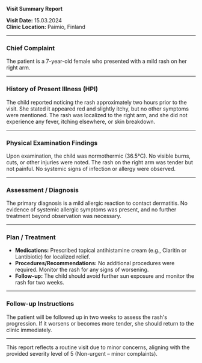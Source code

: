 

**Visit Summary Report**

**Visit Date:** 15.03.2024  
**Clinic Location:** Paimio, Finland  

---

### **Chief Complaint**
The patient is a 7-year-old female who presented with a mild rash on her right arm.

---

### **History of Present Illness (HPI)**
The child reported noticing the rash approximately two hours prior to the visit. She stated it appeared red and slightly itchy, but no other symptoms were mentioned. The rash was localized to the right arm, and she did not experience any fever, itching elsewhere, or skin breakdown.

---

### **Physical Examination Findings**
Upon examination, the child was normothermic (36.5°C). No visible burns, cuts, or other injuries were noted. The rash on the right arm was tender but not painful. No systemic signs of infection or allergy were observed.

---

### **Assessment / Diagnosis**
The primary diagnosis is a mild allergic reaction to contact dermatitis. No evidence of systemic allergic symptoms was present, and no further treatment beyond observation was necessary.

---

### **Plan / Treatment**
- **Medications:** Prescribed topical antihistamine cream (e.g., Claritin or Lantibiotic) for localized relief.
- **Procedures/Recommendations:** No additional procedures were required. Monitor the rash for any signs of worsening.
- **Follow-up:** The child should avoid further sun exposure and monitor the rash for two weeks.

---

### **Follow-up Instructions**
The patient will be followed up in two weeks to assess the rash's progression. If it worsens or becomes more tender, she should return to the clinic immediately.

--- 

This report reflects a routine visit due to minor concerns, aligning with the provided severity level of 5 (Non-urgent – minor complaints).